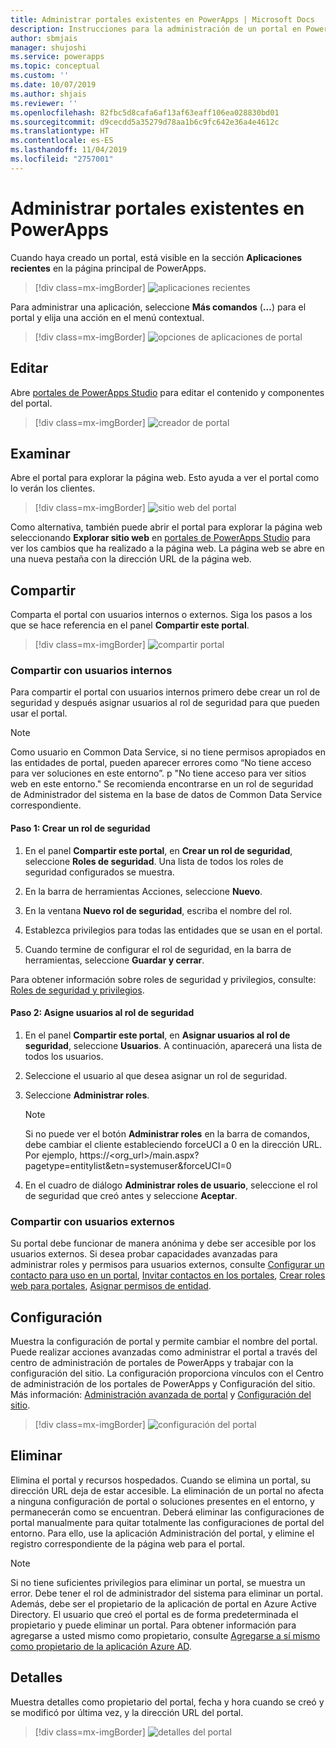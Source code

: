 ```yaml
---
title: Administrar portales existentes en PowerApps | Microsoft Docs
description: Instrucciones para la administración de un portal en PowerApps.
author: sbmjais
manager: shujoshi
ms.service: powerapps
ms.topic: conceptual
ms.custom: ''
ms.date: 10/07/2019
ms.author: shjais
ms.reviewer: ''
ms.openlocfilehash: 82fbc5d8cafa6af13af63eaff106ea028830bd01
ms.sourcegitcommit: d9cecdd5a35279d78aa1b6c9fc642e36a4e4612c
ms.translationtype: HT
ms.contentlocale: es-ES
ms.lasthandoff: 11/04/2019
ms.locfileid: "2757001"
---
```

# <a name="manage-existing-portals-in-powerapps"></a>Administrar portales existentes en PowerApps

Cuando haya creado un portal, está visible en la sección **Aplicaciones recientes** en la página principal de PowerApps.

> [!div class=mx-imgBorder]
> ![aplicaciones recientes](media/recent-apps.png "Aplicaciones recientes")  

Para administrar una aplicación, seleccione **Más comandos** (**…**) para el portal y elija una acción en el menú contextual.

> [!div class=mx-imgBorder]
> ![opciones de aplicaciones de portal](media/portal-app-options.png "Opciones de aplicaciones de portal")  

## <a name="edit"></a>Editar

Abre [portales de PowerApps Studio](portal-designer-anatomy.md) para editar el contenido y componentes del portal.  

> [!div class=mx-imgBorder]
> ![creador de portal](media/portal-maker.png "Creador de portal")  

## <a name="browse"></a>Examinar

Abre el portal para explorar la página web. Esto ayuda a ver el portal como lo verán los clientes.

> [!div class=mx-imgBorder]
> ![sitio web del portal](media/portal-website.png "Sitio web del portal")  

Como alternativa, también puede abrir el portal para explorar la página web seleccionando **Explorar sitio web** en [portales de PowerApps Studio](portal-designer-anatomy.md) para ver los cambios que ha realizado a la página web. La página web se abre en una nueva pestaña con la dirección URL de la página web.

## <a name="share"></a>Compartir

Comparta el portal con usuarios internos o externos. Siga los pasos a los que se hace referencia en el panel **Compartir este portal**.

> [!div class=mx-imgBorder]
> ![compartir portal](media/share-portal.png "Compartir portal")  

### <a name="share-with-internal-users"></a>Compartir con usuarios internos

Para compartir el portal con usuarios internos primero debe crear un rol de seguridad y después asignar usuarios al rol de seguridad para que pueden usar el portal.

> [!NOTE]
> Como usuario en Common Data Service, si no tiene permisos apropiados en las entidades de portal, pueden aparecer errores como “No tiene acceso para ver soluciones en este entorno”. p "No tiene acceso para ver sitios web en este entorno." Se recomienda encontrarse en un rol de seguridad de Administrador del sistema en la base de datos de Common Data Service correspondiente.

#### <a name="step-1-create-a-security-role"></a>Paso 1: Crear un rol de seguridad

1.  En el panel **Compartir este portal**, en **Crear un rol de seguridad**, seleccione **Roles de seguridad**. Una lista de todos los roles de seguridad configurados se muestra.

2.  En la barra de herramientas Acciones, seleccione **Nuevo**.

3.  En la ventana **Nuevo rol de seguridad**, escriba el nombre del rol.

4.  Establezca privilegios para todas las entidades que se usan en el portal.

5.  Cuando termine de configurar el rol de seguridad, en la barra de herramientas, seleccione **Guardar y cerrar**.

Para obtener información sobre roles de seguridad y privilegios, consulte: [Roles de seguridad y privilegios](https://docs.microsoft.com/power-platform/admin/security-roles-privileges).

#### <a name="step-2-assign-users-to-the-security-role"></a>Paso 2: Asigne usuarios al rol de seguridad

1.  En el panel **Compartir este portal**, en **Asignar usuarios al rol de seguridad**, seleccione **Usuarios**. A continuación, aparecerá una lista de todos los usuarios.

2.  Seleccione el usuario al que desea asignar un rol de seguridad.

3.  Seleccione **Administrar roles**.

    > [!NOTE]
    > Si no puede ver el botón **Administrar roles** en la barra de comandos, debe cambiar el cliente estableciendo forceUCI a 0 en la dirección URL. Por ejemplo, https://&lt;org\_url&gt;/main.aspx?pagetype=entitylist&etn=systemuser&forceUCI=0

4.  En el cuadro de diálogo **Administrar roles de usuario**, seleccione el rol de seguridad que creó antes y seleccione **Aceptar**.

### <a name="share-with-external-users"></a>Compartir con usuarios externos

Su portal debe funcionar de manera anónima y debe ser accesible por los usuarios externos. Si desea probar capacidades avanzadas para administrar roles y permisos para usuarios externos, consulte [Configurar un contacto para uso en un portal](configure/configure-contacts.md), [Invitar contactos en los portales](configure/invite-contacts.md), [Crear roles web para portales](configure/create-web-roles.md), [Asignar permisos de entidad](configure/assign-entity-permissions.md).  

## <a name="settings"></a>Configuración

Muestra la configuración de portal y permite cambiar el nombre del portal. Puede realizar acciones avanzadas como administrar el portal a través del centro de administración de portales de PowerApps y trabajar con la configuración del sitio. La configuración proporciona vínculos con el Centro de administración de los portales de PowerApps y Configuración del sitio. Más información: [Administración avanzada de portal](admin/admin-overview.md) y [Configuración del sitio](configure/configure-site-settings.md).  

> [!div class=mx-imgBorder]
> ![configuración del portal](media/portal-settings.png "Configuración del portal")  

## <a name="delete"></a>Eliminar

Elimina el portal y recursos hospedados. Cuando se elimina un portal, su dirección URL deja de estar accesible. La eliminación de un portal no afecta a ninguna configuración de portal o soluciones presentes en el entorno, y permanecerán como se encuentran.
Deberá eliminar las configuraciones de portal manualmente para quitar totalmente las configuraciones de portal del entorno. Para ello, use la aplicación Administración del portal, y elimine el registro correspondiente de la página web para el portal.

> [!NOTE]
> Si no tiene suficientes privilegios para eliminar un portal, se muestra un error. Debe tener el rol de administrador del sistema para eliminar un portal. Además, debe ser el propietario de la aplicación de portal en Azure Active Directory. El usuario que creó el portal es de forma predeterminada el propietario y puede eliminar un portal. Para obtener información para agregarse a usted mismo como propietario, consulte [Agregarse a sí mismo como propietario de la aplicación Azure AD](admin/admin-overview.md#add-yourself-as-an-owner-of-the-azure-ad-application).

## <a name="details"></a>Detalles

Muestra detalles como propietario del portal, fecha y hora cuando se creó y se modificó por última vez, y la dirección URL del portal.

> [!div class=mx-imgBorder]
> ![detalles del portal](media/portal-details.png "Detalles del portal")  

